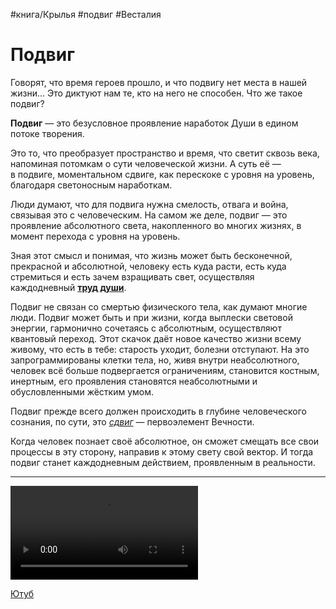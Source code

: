 #книга/Крылья #подвиг #Весталия 

# Подвиг

Говорят, что время героев прошло, и что подвигу нет места в нашей жизни...
Это диктуют нам те, кто на него не способен. 
Что же такое подвиг?

**Подвиг** — это безусловное проявление наработок Души в едином потоке творения.

Это то, что преобразует пространство и время, что светит сквозь века, напоминая потомкам о сути человеческой жизни. А суть её — в подвиге, моментальном сдвиге, как перескоке с уровня на уровень, благодаря светоносным наработкам.

Люди думают, что для подвига нужна смелость, отвага и война, связывая это с человеческим. На самом же деле, подвиг — это проявление абсолютного света, накопленного во многих жизнях, в момент перехода с уровня на уровень.

Зная этот смысл и понимая, что жизнь может быть бесконечной, прекрасной и абсолютной, человеку есть куда расти, есть куда стремиться и есть зачем взращивать свет, осуществляя каждодневный [**труд души**](https://zen.yandex.ru/media/id/622b3601e428a27002d354df/alhimiia-jivotvoreniia-kak-po-krupicam-sobiraetsia-opyt-cherez-trud-dushi-62545f81a3765d3afd86da92).

Подвиг не связан со смертью физического тела, как думают многие люди. Подвиг может быть и при жизни, когда выплески световой энергии, гармонично сочетаясь с абсолютным, осуществляют квантовый переход. Этот скачок даёт новое качество жизни всему живому, что есть в тебе: старость уходит, болезни отступают. На это запрограммированы клетки тела, но, живя внутри неабсолютного, человек всё больше подвергается ограничениям, становится костным, инертным, его проявления становятся неабсолютными и обусловленными жёстким умом.

Подвиг прежде всего должен происходить в глубине человеческого сознания, по сути, это [_сдвиг_](https://zen.yandex.ru/media/id/622b3601e428a27002d354df/alhimiia-jivotvoreniia-pervoelementy-i-ih-rol-v-jizni-cheloveka-625460e378501c7bec4bb13e) — первоэлемент Вечности.

Когда человек познает своё абсолютное, он сможет смещать все свои процессы в эту сторону, направив к этому свету свой вектор. И тогда подвиг станет каждодневным действием, проявленным в реальности.

---

![Подвиг](_attachments/Подвиг.mp4)

[Ютуб](https://youtu.be/qPFifrQ_POU)